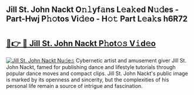 ## Jill St. John Nackt O𝚗𝚕yf𝚊ns L𝚎a𝚔ed N𝚞𝚍es - Part-Hwj P𝚑𝚘tos Vi𝚍𝚎o - H𝚘𝚝 Part L𝚎a𝚔s h6R72

# <h2><a href="http://kfcgbol.oniu.top/?m=Jill+St.+John+Nackt">🔗👉 🔴 Jill St. John Nackt P𝚑ot𝚘𝚜 V𝚒d𝚎o</a></h2>

[![Jill St. John Nackt Nu𝚍e𝚜](https://i.imgur.com/0qMVB7G.gif)](http://kfcgbol.oniu.top/?m=Jill+St.+John+Nackt)
Cybernetic artist and amusement giver Jill St. John Nackt, famed for publishing dance and lifestyle tutorials through popular dance moves and compact clips. Jill St. John Nackt's public image is marked by its openness and sincerity, but the complexities of his personal life remain a source of intrigue and fascination.  

